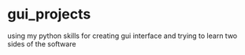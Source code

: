 # gui_projects
using my python skills for creating gui interface and trying to learn two sides of the software 
